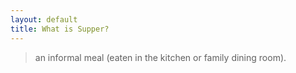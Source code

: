 ```yaml
---
layout: default
title: What is Supper?
---
```


>an informal meal (eaten in the kitchen or family dining room).

